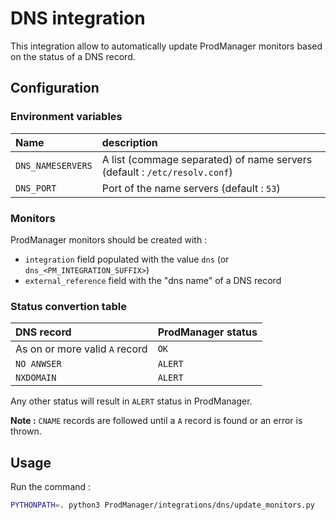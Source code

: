 # DNS integration

This integration allow to automatically update ProdManager monitors based on the status of a DNS record.

## Configuration

### Environment variables

| Name | description |
|:-----|:------------|
| `DNS_NAMESERVERS` | A list (commage separated) of name servers (default : `/etc/resolv.conf`) |
| `DNS_PORT`        | Port of the name servers (default : `53`) |

### Monitors

ProdManager monitors should be created with :
- `integration` field populated with the value `dns` (or `dns_<PM_INTEGRATION_SUFFIX>`)
- `external_reference` field with the "dns name" of a DNS record

### Status convertion table

| DNS record | ProdManager status |
|:-----------|:-------------------|
| As on or more valid `A` record | `OK` |
| `NO ANWSER`                    | `ALERT` |
| `NXDOMAIN`                     | `ALERT` |

Any other status will result in `ALERT` status in ProdManager.

**Note :** `CNAME` records are followed until a `A` record is found or an error is thrown.

## Usage

Run the command : 

```bash
PYTHONPATH=. python3 ProdManager/integrations/dns/update_monitors.py
```